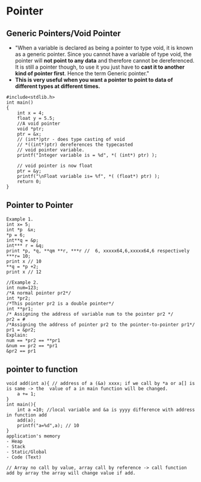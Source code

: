 # Pointer
## Generic Pointers/Void Pointer
- "When a variable is declared as being a pointer to type void, it is known as a generic pointer. 
Since you cannot have a variable of type void, the pointer will **not point to any data** and therefore cannot be dereferenced. 
It is still a pointer though, to use it you just have to **cast it to another kind of pointer first**. Hence the term Generic pointer."
- **This is very useful when you want a pointer to point to data of different types at different times.**
```
#include<stdlib.h>
int main()
{
    int x = 4;
    float y = 5.5;
    //A void pointer
    void *ptr;
    ptr = &x;
    // (int*)ptr - does type casting of void 
    // *((int*)ptr) dereferences the typecasted 
    // void pointer variable.
    printf("Integer variable is = %d", *( (int*) ptr) );
 
    // void pointer is now float
    ptr = &y; 
    printf("\nFloat variable is= %f", *( (float*) ptr) );
    return 0;
}
```
## Pointer to Pointer

```
Example 1.
int x= 5;
int *p  &x;
*p = 6;
int**q = &p;
int*** r = &q;
print *p, *q, **qm **r, ***r //  6, xxxxx64,6,xxxxx64,6 respectively
***r= 10;
print x // 10
**q = *p +2;
print x // 12

//Example 2.
int num=123;
/*A normal pointer pr2*/
int *pr2;
/*This pointer pr2 is a double pointer*/
int **pr1;
/* Assigning the address of variable num to the pointer pr2 */
pr2 = #
/*Assigning the address of pointer pr2 to the pointer-to-pointer pr1*/
pr1 = &pr2;
Explain:
num == *pr2 == **pr1
&num == pr2 == *pr1
&pr2 == pr1
```
## pointer to function
```
void add(int a){ // address of a (&a) xxxx; if we call by *a or a[] is is same -> the  value of a in main function will be changed.
    a += 1;
}
int main(){
    int a =10; //local variable and &a is yyyy difference with address in function add
    add(a);
    printf("a=%d",a); // 10
}
application's memory
- Heap 
- Stack
- Static/Global 
- Code (Text)

// Array no call by value, array call by reference -> call function add by array the array will change value if add.
```
